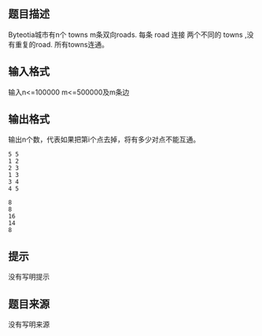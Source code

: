 


## 题目描述
Byteotia城市有n个 towns m条双向roads. 每条 road 连接 两个不同的 towns ,没有重复的road. 所有towns连通。
## 输入格式
输入n<=100000 m<=500000及m条边
## 输出格式
输出n个数，代表如果把第i个点去掉，将有多少对点不能互通。

```input1
5 5
1 2
2 3
1 3
3 4
4 5

```

```output1
8
8
16
14
8
```

## 提示
没有写明提示
## 题目来源
没有写明来源


